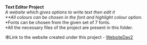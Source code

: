 <b>Text Editor Project</b></br>
*A website which gives options to write text then edit it</br>
**All colours can be chosen in the font and highlight colour option.*</br>
*Fonts can be chosen from the given set of 7 fonts.</br>
*All the necessary files of the project are present in this folder.</br>

🕸Link to the website created under this project - [WebsiteDay2](https://65147bed7e57d62e4e287b96--gleaming-crumble-d75166.netlify.app/)
